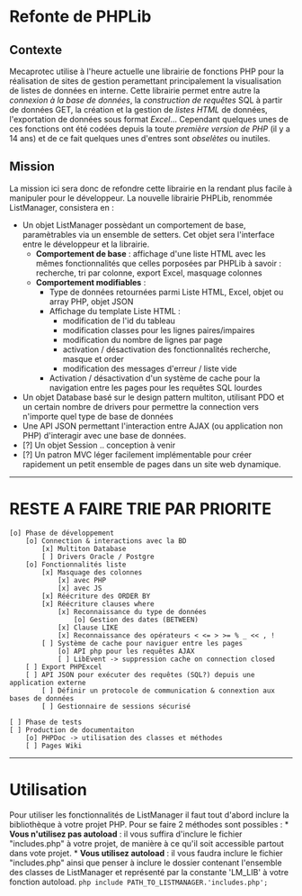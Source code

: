 Refonte de PHPLib
=============================================

## Contexte

Mecaprotec utilise à l'heure actuelle une librairie de fonctions PHP pour la réalisation de sites de gestion peramettant principalement la visualisation de listes de données en interne. Cette librairie permet entre autre la *connexion à la base de données*, la *construction de requêtes* SQL à partir de données GET, la création et la gestion de *listes HTML* de données, l'exportation de données sous format *Excel*... Cependant quelques unes de ces fonctions ont été codées depuis la toute *première version de PHP* (il y a 14 ans) et de ce fait quelques unes d'entres sont *obselètes* ou inutiles.

## Mission

La mission ici sera donc de refondre cette librairie en la rendant plus facile à manipuler pour le développeur. La nouvelle librairie PHPLib, renommée ListManager, consistera en :
* Un objet ListManager possèdant un comportement de base, paramètrables via un ensemble de setters. Cet objet sera l'interface entre le développeur et la librairie.
    * **Comportement de base** : affichage d'une liste HTML avec les mêmes fonctionnalités que celles porposées par PHPLib à savoir : recherche, tri par colonne, export Excel, masquage colonnes
    * **Comportement modifiables** :
        * Type de données retournées parmi Liste HTML, Excel, objet ou array PHP, objet JSON
        * Affichage du template Liste HTML :
            * modification de l'id du tableau
            * modification classes pour les lignes paires/impaires
            * modification du nombre de lignes par page
            * activation / désactivation des fonctionnalités recherche, masque et order
            * modification des messages d'erreur / liste vide
        * Activation / désactivation d'un système de cache pour la navigation entre les pages pour les requêtes SQL lourdes
* Un objet Database basé sur le design pattern multiton, utilisant PDO et un certain nombre de drivers pour permettre la connection vers n'importe quel type de base de données
* Une API JSON permettant l'interaction entre AJAX (ou application non PHP) d'interagir avec une base de données.
* [?] Un objet Session .. conception à venir
* [?] Un patron MVC léger facilement implémentable pour créer rapidement un petit ensemble de pages dans un site web dynamique.

---------------------------------------------------------------

# RESTE A FAIRE TRIE PAR PRIORITE
    
    [o] Phase de développement
        [o] Connection & interactions avec la BD
            [x] Multiton Database
            [ ] Drivers Oracle / Postgre
        [o] Fonctionnalités liste
            [x] Masquage des colonnes
                [x] avec PHP
                [x] avec JS
            [x] Réécriture des ORDER BY
            [x] Réécriture clauses where
                [x] Reconnaissance du type de données
                    [o] Gestion des dates (BETWEEN)
                [x] Clause LIKE
                [x] Reconnaissance des opérateurs < <= > >= % _ << , !
            [ ] Système de cache pour naviguer entre les pages
                [o] API php pour les requêtes AJAX
                [ ] LibEvent -> suppression cache on connection closed
        [ ] Export PHPExcel
        [ ] API JSON pour exécuter des requêtes (SQL?) depuis une application externe
            [ ] Définir un protocole de communication & connextion aux bases de données
            [ ] Gestionnaire de sessions sécurisé

    [ ] Phase de tests
    [ ] Production de documentaiton
        [o] PHPDoc -> utilisation des classes et méthodes
        [ ] Pages Wiki

-----------------------------------------------------------------

# Utilisation

Pour utiliser les fonctionnalités de ListManager il faut tout d'abord inclure la bibliothèque à votre projet PHP. Pour se faire 2 méthodes sont possibles : 
    * **Vous n'utilisez pas autoload** : il vous suffira d'inclure le fichier "includes.php" à votre projet, de manière à ce qu'il soit accessible partout dans vote projet.
    * **Vous utilisez autoload** : il vous faudra inclure le fichier "includes.php" ainsi que penser à inclure le dossier contenant l'ensemble des classes de ListManager et représenté par la constante 'LM_LIB' à votre fonction autoload.
    ```php
    include PATH_TO_LISTMANAGER.'includes.php';
    ```
